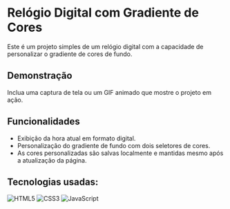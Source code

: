 # Relógio Digital com Gradiente de Cores

Este é um projeto simples de um relógio digital com a capacidade de personalizar o gradiente de cores de fundo.
## Demonstração

Inclua uma captura de tela ou um GIF animado que mostre o projeto em ação.

## Funcionalidades

- Exibição da hora atual em formato digital.
- Personalização do gradiente de fundo com dois seletores de cores.
- As cores personalizadas são salvas localmente e mantidas mesmo após a atualização da página.

## Tecnologias usadas:
![HTML5](https://img.shields.io/badge/html5-%23E34F26.svg?style=for-the-badge&logo=html5&logoColor=white)
![CSS3](https://img.shields.io/badge/css3-%231572B6.svg?style=for-the-badge&logo=css3&logoColor=white)
![JavaScript](https://img.shields.io/badge/javascript-%23323330.svg?style=for-the-badge&logo=javascript&logoColor=%23F7DF1E)
